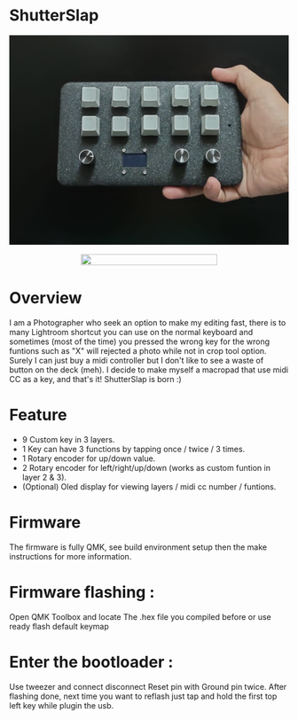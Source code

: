 # ShutterSlap

![image](https://github.com/fyrus7/ShutterSlap/blob/main/image/SS1.jpg)

<center><img src="https://github.com/fyrus7/ShutterSlap/blob/main/image/SS2.jpg" width="70%" height="70%"></center>

# Overview
I am a Photographer who seek an option to make my editing fast, there is to many Lightroom shortcut you can use on the normal keyboard and sometimes (most of the time) you pressed the wrong key for the wrong funtions such as "X" will rejected a photo while not in crop tool option. Surely I can just buy a midi controller but I don't like to see a waste of button on the deck (meh). I decide to make myself a macropad that use midi CC as a key, and that's it! ShutterSlap is born :)

# Feature
* 9 Custom key in 3 layers.
* 1 Key can have 3 functions by tapping once / twice / 3 times.
* 1 Rotary encoder for up/down value.
* 2 Rotary encoder for left/right/up/down (works as custom funtion in layer 2 & 3).
* (Optional) Oled display for viewing layers / midi cc number / funtions.

# Firmware
The firmware is fully QMK, see build environment setup then the make instructions for more information.

# Firmware flashing :
Open QMK Toolbox and locate The .hex file you compiled before or use ready flash default keymap

# Enter the bootloader :
Use tweezer and connect disconnect Reset pin with Ground pin twice.
After flashing done, next time you want to reflash just tap and hold the first top left key while plugin the usb.
